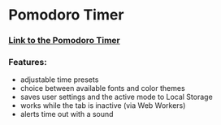 # Pomodoro Timer

### [Link to the Pomodoro Timer](bohdancho.github.io/pomodoro-spa)

### Features:

- adjustable time presets
- choice between available fonts and color themes
- saves user settings and the active mode to Local Storage
- works while the tab is inactive (via Web Workers)
- alerts time out with a sound
